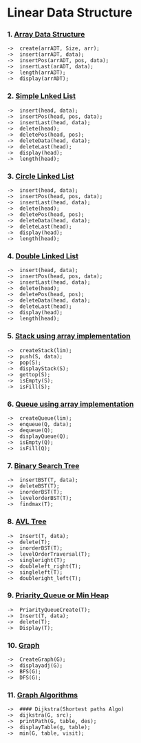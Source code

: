 # Linear Data Structure
### 1.  [Array Data Structure](https://github.com/KKBUGHUNTER/Data-Structure/tree/main/All%20Data%20Structure/Array%20Data%20Structure)  <br>
    ->  create(arrADT, Size, arr);
    ->  insert(arrADT, data);
    ->  insertPos(arrADT, pos, data); 
    ->  insertLast(arADT, data);
    ->  length(arrADT); 
    ->  display(arrADT);

### 2.  [Simple Lnked List](https://github.com/KKBUGHUNTER/Data-Structure/tree/main/All%20Data%20Structure/Simple%20Linked%20List) <br>
    ->  insert(head, data);
    ->  insertPos(head, pos, data);
    ->  insertLast(head, data);
    ->  delete(head);
    ->  deletePos(head, pos); 
    ->  deleteData(head, data);
    ->  deleteLast(head); 
    ->  display(head);
    ->  length(head);
    
### 3.  [Circle Linked List](https://github.com/KKBUGHUNTER/Data-Structure/tree/main/All%20Data%20Structure/Circular%20Linked%20List) <br>
    ->  insert(head, data);
    ->  insertPos(head, pos, data);
    ->  insertLast(head, data);
    ->  delete(head);
    ->  deletePos(head, pos); 
    ->  deleteData(head, data);
    ->  deleteLast(head); 
    ->  display(head);
    ->  length(head);
    
### 4.  [Double Linked List](https://github.com/KKBUGHUNTER/Data-Structure/tree/main/All%20Data%20Structure/Double%20Linked%20List) <br>
    ->  insert(head, data);
    ->  insertPos(head, pos, data);
    ->  insertLast(head, data);
    ->  delete(head);
    ->  deletePos(head, pos); 
    ->  deleteData(head, data);
    ->  deleteLast(head); 
    ->  display(head);
    ->  length(head);

### 5.  [Stack using array implementation](https://github.com/KKBUGHUNTER/Data-Structure/tree/main/All%20Data%20Structure/Stack%20using%20array%20implementation) <br>
    ->  createStack(lim);
    ->  push(S, data);
    ->  pop(S);
    ->  displayStack(S);
    ->  gettop(S);
    ->  isEmpty(S);
    ->  isFill(S);

### 6.  [Queue using array implementation](https://github.com/KKBUGHUNTER/Data-Structure/tree/main/All%20Data%20Structure/Queue%20using%20array%20implementation) <br>
    ->  createQueue(lim);
    ->  enqueue(Q, data);
    ->  dequeue(Q);
    ->  displayQueue(Q);
    ->  isEmpty(Q);
    ->  isFill(Q);

### 7.  [Binary Search Tree](https://github.com/KKBUGHUNTER/Data-Structure/tree/main/All%20Data%20Structure/BST) <br>
    ->  insertBST(T, data);
    ->  deleteBST(T);
    ->  inorderBST(T);
    ->  levelorderBST(T);
    ->  findmax(T);

### 8.  [AVL Tree](https://github.com/KKBUGHUNTER/Data-Structure/tree/main/All%20Data%20Structure/AVL) <br>
    ->  Insert(T, data);
    ->  delete(T);
    ->  inorderBST(T);
    ->  levelOrderTraversal(T);
    ->  singleright(T);
    ->  doubleleft_right(T);
    ->  singleleft(T);
    ->  doubleright_left(T);
    
### 9.  [Priarity_Queue or Min Heap](https://github.com/KKBUGHUNTER/Data-Structure/tree/main/All%20Data%20Structure/Priarity_Queue) <br>
    ->  PriarityQueueCreate(T);
    ->  Insert(T, data);
    ->  delete(T);
    ->  Display(T);

### 10.  [Graph](https://github.com/KKBUGHUNTER/Data-Structure/tree/main/All%20Data%20Structure/GRAPH) <br>
    ->  CreateGraph(G);
    ->  displayadj(G);
    ->  BFS(G);
    ->  DFS(G);
    
    
### 11.  [Graph Algorithms](https://github.com/KKBUGHUNTER/Data-Structure/tree/main/All%20Data%20Structure/GRAPH%20Appliactions) <br>
    ->  #### Dijkstra(Shortest paths Algo)
    ->  dijkstra(G, src);
    ->  printPath(G, table, des);
    ->  displayTable(g, table);
    ->  min(G, table, visit);
    
    
    
